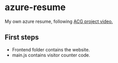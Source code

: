 # azure-resume

My own azure resume, following [ACG project video.](youtube.com/acloudguru)

## First steps

- Frontend folder contains the website.
- main.js contains visitor counter code.